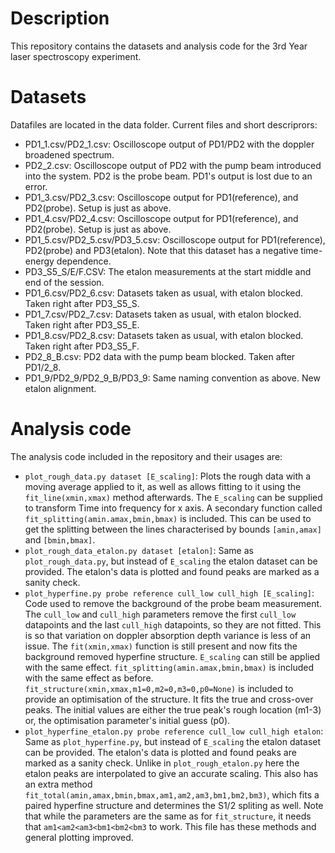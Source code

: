 # Description
This repository contains the datasets and analysis code for the 3rd Year laser spectroscopy experiment.

# Datasets

Datafiles are located in the data folder. Current files and short descriprors:
- PD1_1.csv/PD2_1.csv: Oscilloscope output of PD1/PD2 with the doppler broadened spectrum.
- PD2_2.csv: Oscilloscope output of PD2 with the pump beam introduced into the system. PD2 is the probe beam. PD1's output is lost due to an error.
- PD1_3.csv/PD2_3.csv: Oscilloscope output for PD1(reference), and PD2(probe). Setup is just as above.
- PD1_4.csv/PD2_4.csv: Oscilloscope output for PD1(reference), and PD2(probe). Setup is just as above.
- PD1_5.csv/PD2_5.csv/PD3_5.csv: Oscilloscope output for PD1(reference), PD2(probe) and PD3(etalon). Note that this dataset has a negative time-energy dependence.
- PD3_S5_S/E/F.CSV: The etalon measurements at the start middle and end of the session.
- PD1_6.csv/PD2_6.csv: Datasets taken as usual, with etalon blocked. Taken right after PD3_S5_S.
- PD1_7.csv/PD2_7.csv: Datasets taken as usual, with etalon blocked. Taken right after PD3_S5_E.
- PD1_8.csv/PD2_8.csv: Datasets taken as usual, with etalon blocked. Taken right after PD3_S5_F.
- PD2_8_B.csv: PD2 data with the pump beam blocked. Taken after PD1/2_8.
- PD1_9/PD2_9/PD2_9_B/PD3_9: Same naming convention as above. New etalon alignment.

# Analysis code

The analysis code included in the repository and their usages are:
- `plot_rough_data.py dataset [E_scaling]`: Plots the rough data with a moving average applied to it, as well as allows fitting to it using the `fit_line(xmin,xmax)` method afterwards. The `E_scaling` can be supplied to transform Time into frequency for x axis. A secondary function called `fit_splitting(amin.amax,bmin,bmax)` is included. This can be used to get the splitting between the lines characterised by bounds `[amin,amax]` and `[bmin,bmax]`.
- `plot_rough_data_etalon.py dataset [etalon]`: Same as `plot_rough_data.py`, but instead of `E_scaling` the etalon dataset can be provided. The etalon's data is plotted and found peaks are marked as a sanity check.
- `plot_hyperfine.py probe reference cull_low cull_high [E_scaling]`: Code used to remove the background of the probe beam measurement. The `cull_low` and `cull_high` parameters remove the first `cull_low` datapoints and the last `cull_high` datapoints, so they are not fitted. This is so that variation on doppler absorption depth variance is less of an issue. The `fit(xmin,xmax)` function is still present and now fits the background removed hyperfine structure. `E_scaling` can still be applied with the same effect. `fit_splitting(amin.amax,bmin,bmax)` is included with the same effect as before. `fit_structure(xmin,xmax,m1=0,m2=0,m3=0,p0=None)` is included to provide an optimisation of the structure. It fits the true and cross-over peaks. The initial values are either the true peak's rough location (m1-3) or, the optimisation parameter's initial guess (p0).
- `plot_hyperfine_etalon.py probe reference cull_low cull_high etalon`: Same as `plot_hyperfine.py`, but instead of `E_scaling` the etalon dataset can be provided. The etalon's data is plotted and found peaks are marked as a sanity check. Unlike in `plot_rough_etalon.py` here the etalon peaks are interpolated to give an accurate scaling. This also has an extra method `fit_total(amin,amax,bmin,bmax,am1,am2,am3,bm1,bm2,bm3)`, which fits a paired hyperfine structure and determines the S1/2 spliting as well. Note that while the parameters are the same as for `fit_structure`, it needs that `am1<am2<am3<bm1<bm2<bm3` to work. This file has these methods and general plotting improved.
